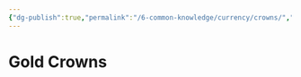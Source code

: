 ```yaml
---
{"dg-publish":true,"permalink":"/6-common-knowledge/currency/crowns/","noteIcon":""}
---
```


# Gold Crowns

